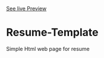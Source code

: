 [See live Preview](https://p6njlswvztpi4zhyqzcnmq-on.drv.tw/Dip%20vachhani/Index.html)

# Resume-Template

Simple Html web page for resume

